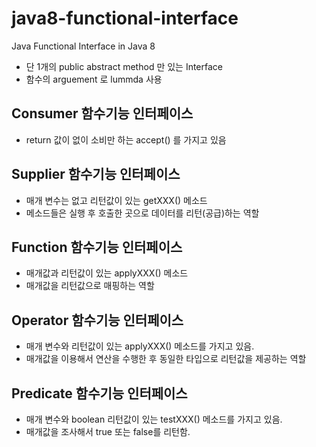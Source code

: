 # java8-functional-interface
Java Functional Interface in Java 8
- 단 1개의 public abstract method 만 있는 Interface 
- 함수의 arguement 로 lummda 사용

## Consumer 함수기능 인터페이스
- return 값이 없이 소비만 하는 accept() 를 가지고 있음

## Supplier 함수기능 인터페이스
- 매개 변수는 없고 리턴값이 있는 getXXX() 메소드
- 메소드들은 실행 후 호출한 곳으로 데이터를 리턴(공급)하는 역할

## Function 함수기능 인터페이스
- 매개값과 리턴값이 있는 applyXXX() 메소드
- 매개값을 리턴값으로 매핑하는 역할

## Operator 함수기능 인터페이스
- 매개 변수와 리턴값이 있는 applyXXX() 메소드를 가지고 있음.
- 매개값을 이용해서 연산을 수행한 후 동일한 타입으로 리턴값을 제공하는 역할

## Predicate 함수기능 인터페이스
- 매개 변수와 boolean 리턴값이 있는 testXXX() 메소드를 가지고 있음.
- 매개값을 조사해서 true 또는 false를 리턴함.
